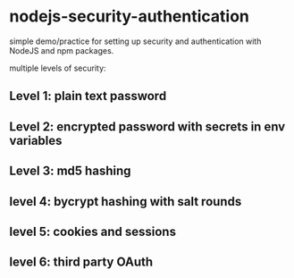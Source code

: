 # nodejs-security-authentication


simple demo/practice for setting up security and authentication with NodeJS and npm packages.

multiple levels of security:

## Level 1: plain text password
## Level 2: encrypted password with secrets in env variables
## Level 3: md5 hashing
## level 4: bycrypt hashing with salt rounds
## level 5: cookies and sessions
## level 6: third party OAuth

